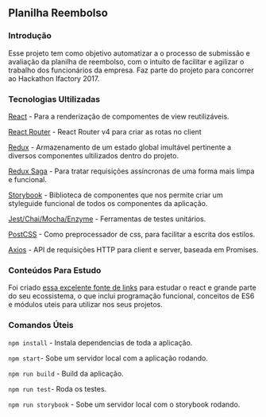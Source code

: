## Planilha Reembolso

### Introdução

Esse projeto tem como objetivo automatizar a o processo de submissão e avaliação da planilha de reembolso, com o intuíto de facilitar e agilizar o trabalho dos funcionários da empresa. Faz parte do projeto para concorrer ao Hackathon Ifactory 2017.

### Tecnologias Ultilizadas

[React](https://facebook.github.io/react/) - Para a renderização de compomentes de view reutilizáveis.

[React Router](https://reacttraining.com/react-router/) - React Router v4 para criar as rotas no client

[Redux](http://redux.js.org/) - Armazenamento de um estado global imultável pertinente a diversos componentes ultilizados dentro do projeto.

[Redux Saga](https://redux-saga.js.org/) - Para tratar requisições assíncronas de uma forma mais limpa e funcional.

[Storybook](https://storybook.js.org/) - Biblioteca de componentes que nos permite criar um styleguide funcional de todos os componentes da aplicação.

[Jest/Chai/Mocha/Enzyme](https://github.com/markerikson/react-redux-links/blob/master/react-redux-testing.md) - Ferramentas de testes unitários.

[PostCSS](http://postcss.org/) - Como preprocessador de css, para facilitar a escrita dos estilos.

[Axios](https://github.com/mzabriskie/axios) - API de requisições HTTP para client e server, baseada em Promises.

### Conteúdos Para Estudo

Foi criado [essa excelente fonte de links](https://github.com/wellyal/react-awesome) para estudar o react e grande parte do seu ecossistema, o que inclui programação funcional, conceitos de ES6 e módulos uteis para utilizar nos seus projetos.

### Comandos Úteis

```npm install``` - Instala dependencias de toda a aplicação.

```npm start```- Sobe um servidor local com a aplicação rodando.

```npm run build``` - Build da aplicação.

```npm run test```- Roda os testes.

```npm run storybook``` - Sobe um servidor local com o storybook rodando.
